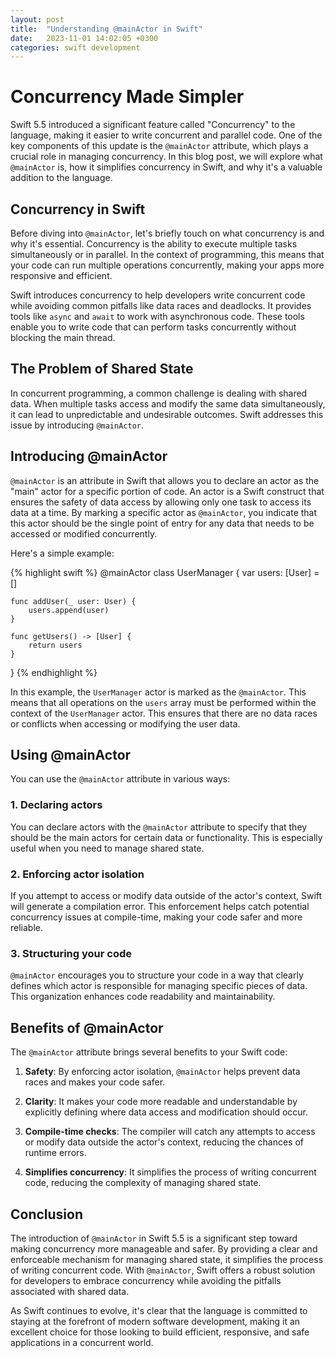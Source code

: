 ```yaml
---
layout: post
title:  "Understanding @mainActor in Swift"
date:   2023-11-01 14:02:05 +0300
categories: swift development
---
```


# Concurrency Made Simpler

Swift 5.5 introduced a significant feature called "Concurrency" to the language, making it easier to write concurrent and parallel code. One of the key components of this update is the `@mainActor` attribute, which plays a crucial role in managing concurrency. In this blog post, we will explore what `@mainActor` is, how it simplifies concurrency in Swift, and why it's a valuable addition to the language.

## Concurrency in Swift

Before diving into `@mainActor`, let's briefly touch on what concurrency is and why it's essential. Concurrency is the ability to execute multiple tasks simultaneously or in parallel. In the context of programming, this means that your code can run multiple operations concurrently, making your apps more responsive and efficient.

Swift introduces concurrency to help developers write concurrent code while avoiding common pitfalls like data races and deadlocks. It provides tools like `async` and `await` to work with asynchronous code. These tools enable you to write code that can perform tasks concurrently without blocking the main thread.

## The Problem of Shared State

In concurrent programming, a common challenge is dealing with shared data. When multiple tasks access and modify the same data simultaneously, it can lead to unpredictable and undesirable outcomes. Swift addresses this issue by introducing `@mainActor`.

## Introducing @mainActor

`@mainActor` is an attribute in Swift that allows you to declare an actor as the "main" actor for a specific portion of code. An actor is a Swift construct that ensures the safety of data access by allowing only one task to access its data at a time. By marking a specific actor as `@mainActor`, you indicate that this actor should be the single point of entry for any data that needs to be accessed or modified concurrently.

Here's a simple example:

{% highlight swift %}
@mainActor
class UserManager {
    var users: [User] = []

    func addUser(_ user: User) {
        users.append(user)
    }

    func getUsers() -> [User] {
        return users
    }
}
{% endhighlight %}

In this example, the `UserManager` actor is marked as the `@mainActor`. This means that all operations on the `users` array must be performed within the context of the `UserManager` actor. This ensures that there are no data races or conflicts when accessing or modifying the user data.

## Using @mainActor

You can use the `@mainActor` attribute in various ways:

### 1. Declaring actors
You can declare actors with the `@mainActor` attribute to specify that they should be the main actors for certain data or functionality. This is especially useful when you need to manage shared state.

### 2. Enforcing actor isolation
If you attempt to access or modify data outside of the actor's context, Swift will generate a compilation error. This enforcement helps catch potential concurrency issues at compile-time, making your code safer and more reliable.

### 3. Structuring your code
`@mainActor` encourages you to structure your code in a way that clearly defines which actor is responsible for managing specific pieces of data. This organization enhances code readability and maintainability.

## Benefits of @mainActor

The `@mainActor` attribute brings several benefits to your Swift code:

1. **Safety**: By enforcing actor isolation, `@mainActor` helps prevent data races and makes your code safer.

2. **Clarity**: It makes your code more readable and understandable by explicitly defining where data access and modification should occur.

3. **Compile-time checks**: The compiler will catch any attempts to access or modify data outside the actor's context, reducing the chances of runtime errors.

4. **Simplifies concurrency**: It simplifies the process of writing concurrent code, reducing the complexity of managing shared state.

## Conclusion

The introduction of `@mainActor` in Swift 5.5 is a significant step toward making concurrency more manageable and safer. By providing a clear and enforceable mechanism for managing shared state, it simplifies the process of writing concurrent code. With `@mainActor`, Swift offers a robust solution for developers to embrace concurrency while avoiding the pitfalls associated with shared data.

As Swift continues to evolve, it's clear that the language is committed to staying at the forefront of modern software development, making it an excellent choice for those looking to build efficient, responsive, and safe applications in a concurrent world.